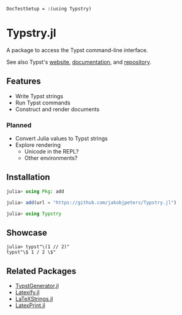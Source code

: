 
```@meta
DocTestSetup = :(using Typstry)
```

# Typstry.jl

A package to access the Typst command-line interface.

See also Typst's [website](https://typst.app/),
[documentation](https://typst.app/docs/),
and [repository](https://github.com/typst/typst).

## Features

- Write Typst strings
- Run Typst commands
- Construct and render documents

### Planned

- Convert Julia values to Typst strings
- Explore rendering
    - Unicode in the REPL?
    - Other environments?

## Installation

```julia
julia> using Pkg: add

julia> add(url = "https://github.com/jakobjpeters/Typstry.jl")

julia> using Typstry
```

## Showcase

```jldoctest
julia> typst"\(1 // 2)"
typst"\$ 1 / 2 \$"
```

## Related Packages

- [TypstGenerator.jl](https://github.com/onecalfman/TypstGenerator.jl)
- [Latexify.jl](https://github.com/korsbo/Latexify.jl)
- [LaTeXStrings.jl](https://github.com/JuliaStrings/LaTeXStrings.jl)
- [LatexPrint.jl](https://github.com/scheinerman/LatexPrint.jl)

